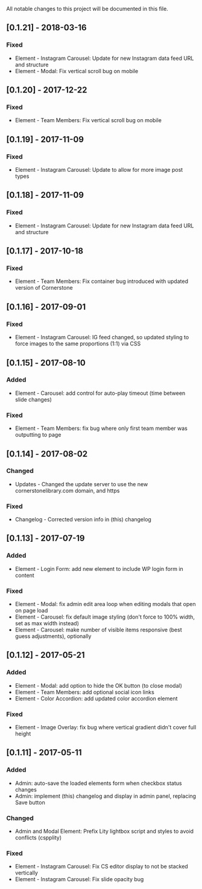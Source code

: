 All notable changes to this project will be documented in this file.

<!--- The format is based on [Keep a Changelog](http://keepachangelog.com/) -->
<!--- and this project adheres to [Semantic Versioning](http://semver.org/). -->

## [0.1.21] - 2018-03-16

### Fixed

- Element - Instagram Carousel: Update for new Instagram data feed URL and structure
- Element - Modal: Fix vertical scroll bug on mobile

## [0.1.20] - 2017-12-22

### Fixed

- Element - Team Members: Fix vertical scroll bug on mobile

## [0.1.19] - 2017-11-09

### Fixed

- Element - Instagram Carousel: Update to allow for more image post types

## [0.1.18] - 2017-11-09

### Fixed

- Element - Instagram Carousel: Update for new Instagram data feed URL and structure

## [0.1.17] - 2017-10-18

### Fixed

- Element - Team Members: Fix container bug introduced with updated version of Cornerstone

## [0.1.16] - 2017-09-01

### Fixed

- Element - Instagram Carousel: IG feed changed, so updated styling to force images to the same proportions (1:1) via CSS

## [0.1.15] - 2017-08-10

### Added

- Element - Carousel: add control for auto-play timeout (time between slide changes)

### Fixed

- Element - Team Members: fix bug where only first team member was outputting to page

## [0.1.14] - 2017-08-02

### Changed

- Updates - Changed the update server to use the new cornerstonelibrary.com domain, and https

### Fixed

- Changelog - Corrected version info in (this) changelog

## [0.1.13] - 2017-07-19

### Added

- Element - Login Form: add new element to include WP login form in content

### Fixed

- Element - Modal: fix admin edit area loop when editing modals that open on page load
- Element - Carousel: fix default image styling (don't force to 100% width, set as max width instead)
- Element - Carousel: make number of visible items responsive (best guess adjustments), optionally

## [0.1.12] - 2017-05-21

### Added

- Element - Modal: add option to hide the OK button (to close modal)
- Element - Team Members: add optional social icon links
- Element - Color Accordion: add updated color accordion element

### Fixed

- Element - Image Overlay: fix bug where vertical gradient didn't cover full height

## [0.1.11] - 2017-05-11

### Added

- Admin: auto-save the loaded elements form when checkbox status changes
- Admin: implement (this) changelog and display in admin panel, replacing Save button

### Changed

- Admin and Modal Element: Prefix Lity lightbox script and styles to avoid conflicts (cspplity)

### Fixed

- Element - Instagram Carousel: Fix CS editor display to not be stacked vertically
- Element - Instagram Carousel: Fix slide opacity bug
